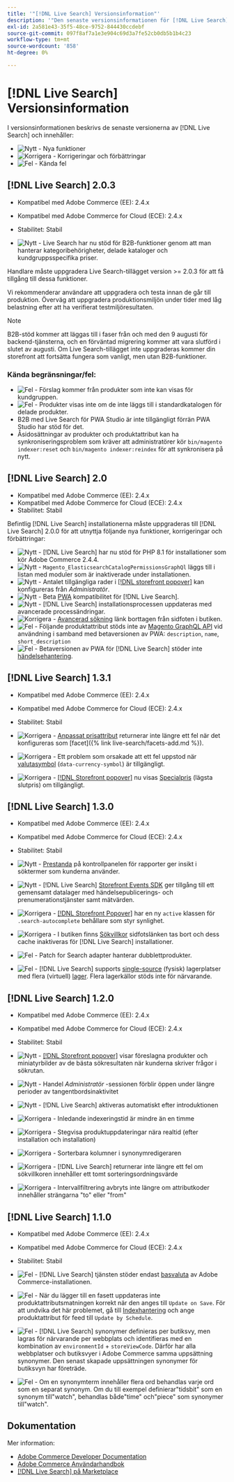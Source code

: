 ```yaml
---
title: '"[!DNL Live Search] Versionsinformation"'
description: '"Den senaste versionsinformationen för [!DNL Live Search] från Adobe Commerce."'
exl-id: 2a581e43-35f5-48ce-9752-844430ccdebf
source-git-commit: 097f8af7a1e3e904c69d3a7fe52cb0db5b1b4c23
workflow-type: tm+mt
source-wordcount: '858'
ht-degree: 0%

---
```


# [!DNL Live Search] Versionsinformation

I versionsinformationen beskrivs de senaste versionerna av [!DNL Live Search] och innehåller:

* ![Nytt](../assets/new.svg) - Nya funktioner
* ![Korrigera](../assets/fix.svg) - Korrigeringar och förbättringar
* ![Fel](../assets/bug.svg) - Kända fel

## [!DNL Live Search] 2.0.3

* Kompatibel med Adobe Commerce (EE): 2.4.x
* Kompatibel med Adobe Commerce for Cloud (ECE): 2.4.x
* Stabilitet: Stabil

* ![Nytt](../assets/new.svg) - Live Search har nu stöd för B2B-funktioner genom att man hanterar kategoribehörigheter, delade kataloger och kundgruppsspecifika priser.

Handlare måste uppgradera Live Search-tillägget version >= 2.0.3 för att få tillgång till dessa funktioner.

Vi rekommenderar användare att uppgradera och testa innan de går till produktion. Överväg att uppgradera produktionsmiljön under tider med låg belastning efter att ha verifierat testmiljöresultaten.

>[!NOTE]
>
>B2B-stöd kommer att läggas till i faser från och med den 9 augusti för backend-tjänsterna, och en förväntad migrering kommer att vara slutförd i slutet av augusti. Om Live Search-tillägget inte uppgraderas kommer din storefront att fortsätta fungera som vanligt, men utan B2B-funktioner.

### Kända begränsningar/fel:

* ![Fel](../assets/bug.svg) - Förslag kommer från produkter som inte kan visas för kundgruppen.
* ![Fel](../assets/bug.svg) - Produkter visas inte om de inte läggs till i standardkatalogen för delade produkter.
* B2B med Live Search för PWA Studio är inte tillgängligt förrän PWA Studio har stöd för det.
* Åsidosättningar av produkter och produktattribut kan ha synkroniseringsproblem som kräver att administratörer kör `bin/magento indexer:reset` och `bin/magento indexer:reindex` för att synkronisera på nytt.

## [!DNL Live Search] 2.0

* Kompatibel med Adobe Commerce (EE): 2.4.x
* Kompatibel med Adobe Commerce for Cloud (ECE): 2.4.x
* Stabilitet: Stabil

Befintlig [!DNL Live Search] installationerna måste uppgraderas till [!DNL Live Search] 2.0.0 för att utnyttja följande nya funktioner, korrigeringar och förbättringar:

* ![Nytt](../assets/new.svg) - [!DNL Live Search] har nu stöd för PHP 8.1 för installationer som kör Adobe Commerce 2.4.4.
* ![Nytt](../assets/new.svg) - `Magento_ElasticsearchCatalogPermissionsGraphQl` läggs till i listan med moduler som är inaktiverade under installationen.
* ![Nytt](../assets/new.svg) - Antalet tillgängliga rader i [[!DNL storefront popover]](quick-tour.md) kan konfigureras från *Administratör*.
* ![Nytt](../assets/new.svg) - Beta [PWA](https://developer.adobe.com/commerce/pwa-studio/) kompatibilitet för [!DNL Live Search].
* ![Nytt](../assets/new.svg) - [!DNL Live Search] installationsprocessen uppdateras med avancerade processändringar.
* ![Korrigera](../assets/fix.svg) - [Avancerad sökning](https://docs.magento.com/user-guide/catalog/search-advanced.html) länk borttagen från sidfoten i butiken.
* ![Fel](../assets/bug.svg) - Följande produktattribut stöds inte av [Magento GraphQL API](https://devdocs.magento.com/guides/v2.4/graphql) vid användning i samband med betaversionen av PWA: `description`, `name`, `short_description`
* ![Fel](../assets/bug.svg) - Betaversionen av PWA för [!DNL Live Search] stöder inte [händelsehantering](https://devdocs.magento.com/shared-services/storefront-events-sdk.html).

## [!DNL Live Search] 1.3.1

* Kompatibel med Adobe Commerce (EE): 2.4.x
* Kompatibel med Adobe Commerce for Cloud (ECE): 2.4.x
* Stabilitet: Stabil

* ![Korrigera](../assets/fix.svg) - [Anpassat prisattribut](https://docs.magento.com/user-guide/stores/attributes-input-types.html) returnerar inte längre ett fel när det konfigureras som [facet]({% link live-search/facets-add.md %}).
* ![Korrigera](../assets/fix.svg) - Ett problem som orsakade att ett fel uppstod när [valutasymbol](https://docs.magento.com/user-guide/stores/currency-symbols.html) (`data-currency-symbol`) är tillgängligt.
* ![Korrigera](../assets/fix.svg) - [[!DNL Storefront popover]](storefront-popover.md) nu visas [Specialpris](https://docs.magento.com/user-guide/catalog/product-price-special.html) (lägsta slutpris) om tillgängligt.

## [!DNL Live Search] 1.3.0

* Kompatibel med Adobe Commerce (EE): 2.4.x
* Kompatibel med Adobe Commerce for Cloud (ECE): 2.4.x
* Stabilitet: Stabil

* ![Nytt](../assets/new.svg) - [Prestanda](performance.md) på kontrollpanelen för rapporter ger insikt i söktermer som kunderna använder.
* ![Nytt](../assets/new.svg) - [!DNL Live Search] [Storefront Events SDK](https://devdocs.magento.com/shared-services/storefront-events-sdk.html) ger tillgång till ett gemensamt datalager med händelsepublicerings- och prenumerationstjänster samt mätvärden.
* ![Korrigera](../assets/fix.svg) - [[!DNL Storefront Popover]](https://devdocs.magento.com/live-search/storefront-popover.html) har en ny `active` klassen för `.search-autocomplete` behållare som styr synlighet.
* ![Korrigera](../assets/fix.svg) - I butiken finns [Sökvillkor](https://docs.magento.com/user-guide/marketing/search-terms-popular.html) sidfotslänken tas bort och dess cache inaktiveras för [!DNL Live Search] installationer.
* ![Fel](../assets/bug.svg) - Patch for Search adapter hanterar dubblettprodukter.
* ![Fel](../assets/bug.svg) - [!DNL Live Search] supports [single-source](https://docs.magento.com/user-guide/catalog/inventory-sources.html) (fysisk) lagerplatser med flera (virtuell) [lager](https://docs.magento.com/user-guide/catalog/inventory-stock.html). Flera lagerkällor stöds inte för närvarande.

## [!DNL Live Search] 1.2.0

* Kompatibel med Adobe Commerce (EE): 2.4.x
* Kompatibel med Adobe Commerce for Cloud (ECE): 2.4.x
* Stabilitet: Stabil

* ![Nytt](../assets/new.svg) - [[!DNL Storefront popover]](storefront-popover.md) visar föreslagna produkter och miniatyrbilder av de bästa sökresultaten när kunderna skriver frågor i sökrutan.
* ![Nytt](../assets/new.svg) - Handel *Administratör* -sessionen förblir öppen under längre perioder av tangentbordsinaktivitet
* ![Nytt](../assets/new.svg) - [!DNL Live Search] aktiveras automatiskt efter introduktionen
* ![Korrigera](../assets/fix.svg) - Inledande indexeringstid är mindre än en timme
* ![Korrigera](../assets/fix.svg) - Stegvisa produktuppdateringar nära realtid (efter installation och installation)
* ![Korrigera](../assets/fix.svg) - Sorterbara kolumner i synonymredigeraren
* ![Korrigera](../assets/fix.svg) - [!DNL Live Search] returnerar inte längre ett fel om sökvillkoren innehåller ett tomt sorteringsordningsvärde
* ![Korrigera](../assets/fix.svg) - Intervallfiltrering avbryts inte längre om attributkoder innehåller strängarna &quot;to&quot; eller &quot;from&quot;

## [!DNL Live Search] 1.1.0

* Kompatibel med Adobe Commerce (EE): 2.4.x
* Kompatibel med Adobe Commerce for Cloud (ECE): 2.4.x
* Stabilitet: Stabil

* ![Fel](../assets/bug.svg) - [!DNL Live Search] tjänsten stöder endast [basvaluta](https://docs.magento.com/user-guide/stores/currency-configuration.html) av Adobe Commerce-installationen.
* ![Fel](../assets/bug.svg) - När du lägger till en fasett uppdateras inte produktattributsmatningen korrekt när den anges till `Update on Save`. För att undvika det här problemet, gå till [Indexhantering](https://docs.magento.com/user-guide/system/index-management.html) och ange produktattribut för feed till `Update by Schedule`.
* ![Fel](../assets/bug.svg) - [!DNL Live Search] synonymer definieras per butiksvy, men lagras för närvarande per webbplats och identifieras med en kombination av `environmentId` + `storeViewCode`. Därför har alla webbplatser och butiksvyer i Adobe Commerce samma uppsättning synonymer. Den senast skapade uppsättningen synonymer för butiksvyn har företräde.
* ![Fel](../assets/bug.svg) - Om en synonymterm innehåller flera ord behandlas varje ord som en separat synonym. Om du till exempel definierar&quot;tidsbit&quot; som en synonym till&quot;watch&quot;, behandlas både&quot;time&quot; och&quot;piece&quot; som synonymer till&quot;watch&quot;.

## Dokumentation

Mer information:

* [Adobe Commerce Developer Documentation](https://devdocs.magento.com/)
* [Adobe Commerce Användarhandbok](https://docs.magento.com/user-guide/)
* [[!DNL Live Search] på Marketplace](https://marketplace.magento.com/magento-live-search.html)

